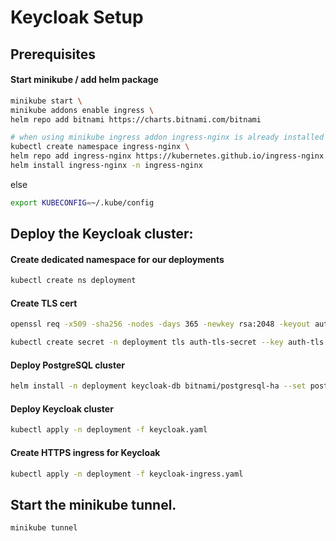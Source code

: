 # Keycloak Setup

## Prerequisites
#### Start minikube / add helm package
```bash
minikube start \
minikube addons enable ingress \
helm repo add bitnami https://charts.bitnami.com/bitnami
```
```bash
# when using minikube ingress addon ingress-nginx is already installed
kubectl create namespace ingress-nginx \
helm repo add ingress-nginx https://kubernetes.github.io/ingress-nginx \
helm install ingress-nginx -n ingress-nginx 
```
else
```bash
export KUBECONFIG=~/.kube/config
```
## Deploy the Keycloak cluster:

#### Create dedicated namespace for our deployments
```bash
kubectl create ns deployment
```

#### Create TLS cert
```bash
openssl req -x509 -sha256 -nodes -days 365 -newkey rsa:2048 -keyout auth-tls.key -out auth-tls.crt -subj "/CN=auth.localtest.me/O=deployment"
```
```bash
kubectl create secret -n deployment tls auth-tls-secret --key auth-tls.key --cert auth-tls.crt
```
#### Deploy PostgreSQL cluster 
```bash
helm install -n deployment keycloak-db bitnami/postgresql-ha --set postgresql.replicaCount=1
```
#### Deploy Keycloak cluster
```bash
kubectl apply -n deployment -f keycloak.yaml
```
#### Create HTTPS ingress for Keycloak
```bash
kubectl apply -n deployment -f keycloak-ingress.yaml
```

## Start the minikube tunnel.

```bash
minikube tunnel
```